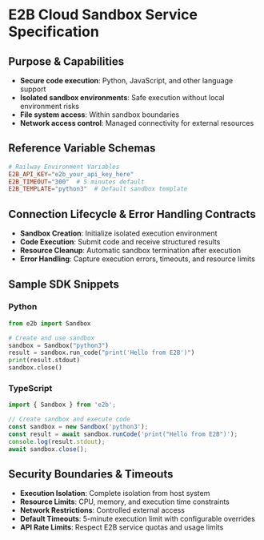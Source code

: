 # E2B Cloud Sandbox Service Specification

## Purpose & Capabilities
- **Secure code execution**: Python, JavaScript, and other language support
- **Isolated sandbox environments**: Safe execution without local environment risks
- **File system access**: Within sandbox boundaries
- **Network access control**: Managed connectivity for external resources

## Reference Variable Schemas
```toml
# Railway Environment Variables
E2B_API_KEY="e2b_your_api_key_here"
E2B_TIMEOUT="300"  # 5 minutes default
E2B_TEMPLATE="python3"  # Default sandbox template
```

## Connection Lifecycle & Error Handling Contracts
- **Sandbox Creation**: Initialize isolated execution environment
- **Code Execution**: Submit code and receive structured results
- **Resource Cleanup**: Automatic sandbox termination after execution
- **Error Handling**: Capture execution errors, timeouts, and resource limits

## Sample SDK Snippets
### Python
```python
from e2b import Sandbox

# Create and use sandbox
sandbox = Sandbox("python3")
result = sandbox.run_code("print('Hello from E2B')")
print(result.stdout)
sandbox.close()
```

### TypeScript
```typescript
import { Sandbox } from 'e2b';

// Create sandbox and execute code
const sandbox = new Sandbox('python3');
const result = await sandbox.runCode('print("Hello from E2B")');
console.log(result.stdout);
await sandbox.close();
```

## Security Boundaries & Timeouts
- **Execution Isolation**: Complete isolation from host system
- **Resource Limits**: CPU, memory, and execution time constraints
- **Network Restrictions**: Controlled external access
- **Default Timeouts**: 5-minute execution limit with configurable overrides
- **API Rate Limits**: Respect E2B service quotas and usage limits
